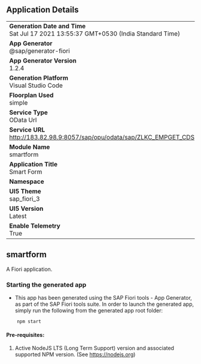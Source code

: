 ## Application Details
|               |
| ------------- |
|**Generation Date and Time**<br>Sat Jul 17 2021 13:55:37 GMT+0530 (India Standard Time)|
|**App Generator**<br>@sap/generator-fiori|
|**App Generator Version**<br>1.2.4|
|**Generation Platform**<br>Visual Studio Code|
|**Floorplan Used**<br>simple|
|**Service Type**<br>OData Url|
|**Service URL**<br>http://183.82.98.9:8057/sap/opu/odata/sap/ZLKC_EMPGET_CDS
|**Module Name**<br>smartform|
|**Application Title**<br>Smart Form|
|**Namespace**<br>|
|**UI5 Theme**<br>sap_fiori_3|
|**UI5 Version**<br>Latest|
|**Enable Telemetry**<br>True|

## smartform

A Fiori application.

### Starting the generated app

-   This app has been generated using the SAP Fiori tools - App Generator, as part of the SAP Fiori tools suite.  In order to launch the generated app, simply run the following from the generated app root folder:

```
    npm start
```

#### Pre-requisites:

1. Active NodeJS LTS (Long Term Support) version and associated supported NPM version.  (See https://nodejs.org)


